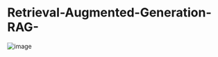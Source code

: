 # Retrieval-Augmented-Generation-RAG-
![image](https://github.com/user-attachments/assets/a84becd7-9063-4eb7-8c61-d64e2dd799f8)
